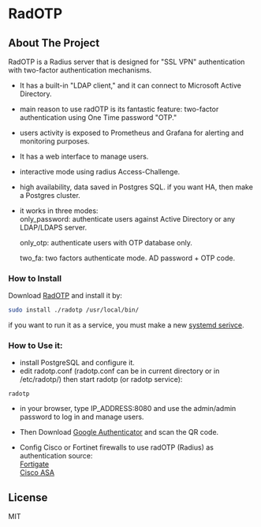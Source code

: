 # RadOTP
## About The Project
RadOTP is a Radius server that is designed for "SSL VPN" authentication with two-factor authentication mechanisms.   
* It has a built-in "LDAP client," and it can connect to Microsoft Active Directory.   
* main reason to use radOTP is its fantastic feature: two-factor authentication using One Time password "OTP."   
* users activity is exposed to Prometheus and Grafana for alerting and monitoring purposes.   
* It has a web interface to manage users.   
* interactive mode using radius Access-Challenge.   
* high availability, data saved in Postgres SQL. if you want HA, then make a Postgres cluster.   
* it works in three modes:   
    only_password: authenticate users against Active Directory or any LDAP/LDAPS server.   

    only_otp: authenticate users with OTP database only.   

    two_fa: two factors authenticate mode. AD password + OTP code.   

### How to Install
Download [RadOTP](https://github.com/Abbas-gheydi/radotp/releases) and install it by:  
```bash
sudo install ./radotp /usr/local/bin/
````
if you want to run it as a service, you must make a new [systemd serivce](https://www.suse.com/support/kb/doc/?id=000019672).   

### How to Use it:
- install PostgreSQL and configure it.   
- edit radotp.conf (radotp.conf can be in current directory or in /etc/radotp/) then start radotp (or radotp service):    
```
radotp
```
- in your browser, type IP_ADDRESS:8080 and use the admin/admin password to log in and manage users.   

- Then Download [Google Authenticator](https://play.google.com/store/apps/details?id=com.google.android.apps.authenticator2&hl=en_US&gl=US) and scan the QR code.   

- Config Cisco or Fortinet firewalls to use radOTP (Radius) as authentication source:   
[Fortigate](https://docs.fortinet.com/document/fortigate/6.0.0/cookbook/200757/connecting-the-fortigate-to-the-radius-server)   
[Cisco ASA](https://www.cisco.com/c/en/us/support/docs/security/asa-5500-x-series-next-generation-firewalls/98594-configure-radius-authentication.html)   

## License

MIT